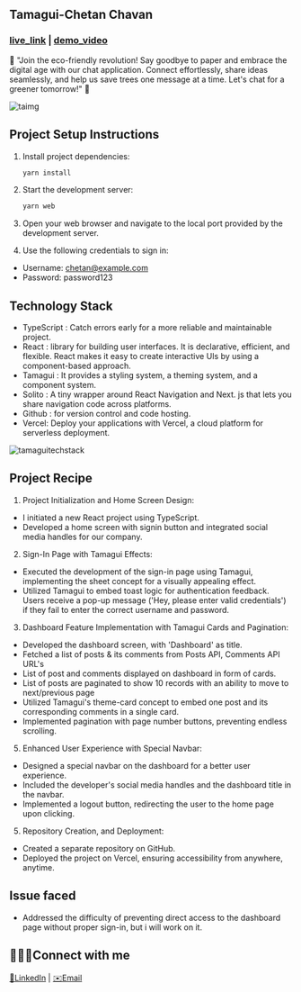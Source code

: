 
## Tamagui-Chetan Chavan

### [live_link](https://tamagui-chetan-chavan-next.vercel.app)      |    [demo_video](https://www.canva.com/design/DAF6U2BvOdQ/cXD78Va2DEtXsv4ap6ZHZQ/watch?utm_content=DAF6U2BvOdQ&utm_campaign=designshare&utm_medium=link&utm_source=editor) 

🍃 "Join the eco-friendly revolution! Say goodbye to paper and embrace the digital age with our chat application. Connect effortlessly, share ideas seamlessly, and help us save trees one message at a time. Let's chat for a greener tomorrow!" 🍃


![taimg](https://github.com/1165CHETAN/Tamagui-Chetan-Chavan/assets/111604779/ba6bd30a-bdd0-46c2-a272-955ff0515fc8)


## Project Setup Instructions

1. Install project dependencies:
   
   ```bash
   yarn install
2. Start the development server:

   ```bash
   yarn web
3. Open your web browser and navigate to the local port provided by the development server.

4. Use the following credentials to sign in:

- Username: chetan@example.com
- Password: password123

## Technology Stack

- TypeScript : Catch errors early for a more reliable and maintainable project.
- React : library for building user interfaces. It is declarative, efficient, and flexible. React makes it easy to create interactive UIs by using a component-based approach.
- Tamagui : It provides a styling system, a theming system, and a component system.
- Solito : A tiny wrapper around React Navigation and Next. js that lets you share navigation code across platforms.
- Github : for version control and code hosting.
- Vercel: Deploy your applications with Vercel, a cloud platform for serverless deployment.
 
![tamaguitechstack](https://github.com/1165CHETAN/Tamagui-Chetan-Chavan/assets/111604779/06169c8b-25e5-4635-bf74-5e5d45ab3771)


## Project Recipe


1. Project Initialization and Home Screen Design:

- I initiated a new React project using TypeScript.
- Developed a home screen with signin button and integrated social media handles for our company.

2. Sign-In Page with Tamagui Effects:

- Executed the development of the sign-in page using Tamagui, implementing the sheet concept for a visually appealing effect.
- Utilized Tamagui to embed toast logic for authentication feedback. Users receive a pop-up message ('Hey, please enter valid credentials') if they fail to enter the correct username and password.

3. Dashboard Feature Implementation with Tamagui Cards and Pagination:

- Developed the dashboard screen, with 'Dashboard' as title.
- Fetched a list of posts & its comments from Posts API, Comments API URL's
- List of post and comments displayed on dashboard in form of cards.
- List of posts are paginated to show 10 records with an ability to move to next/previous page
- Utilized Tamagui's theme-card concept to embed one post and its corresponding comments in a single card.
- Implemented pagination with page number buttons, preventing endless scrolling.

5. Enhanced User Experience with Special Navbar:

- Designed a special navbar on the dashboard for a better user experience.
- Included the developer's social media handles and the dashboard title in the navbar.
- Implemented a logout button, redirecting the user to the home page upon clicking.

5. Repository Creation, and Deployment:

- Created a separate repository on GitHub.
- Deployed the project on Vercel, ensuring accessibility from anywhere, anytime.


## Issue faced
- Addressed the difficulty of preventing direct access to the dashboard page without proper sign-in, but i will work on it.


## 🙎🏻‍♂️Connect with me
  [👜LinkedIn](https://www.linkedin.com/in/1165chetan) |    [✉️Email](chetanchavan1165@gmail.com)
